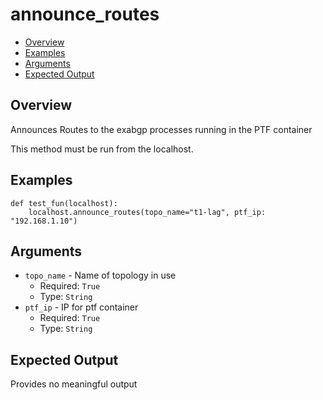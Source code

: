 # announce_routes

- [Overview](#overview)
- [Examples](#examples)
- [Arguments](#arguments)
- [Expected Output](#expected-output)

## Overview
Announces Routes to the exabgp processes running in the PTF container

This method must be run from the localhost.

## Examples
```
def test_fun(localhost):
    localhost.announce_routes(topo_name="t1-lag", ptf_ip: "192.168.1.10")
```

## Arguments
- `topo_name` - Name of topology in use
    - Required: `True`
    - Type: `String`
- `ptf_ip` - IP for ptf container
    - Required: `True`
    - Type: `String`

## Expected Output
Provides no meaningful output